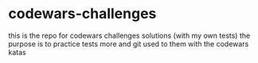 # codewars-challenges
this is the repo for codewars challenges solutions (with my own tests)
the purpose is to practice tests more and git used to them with the codewars katas
